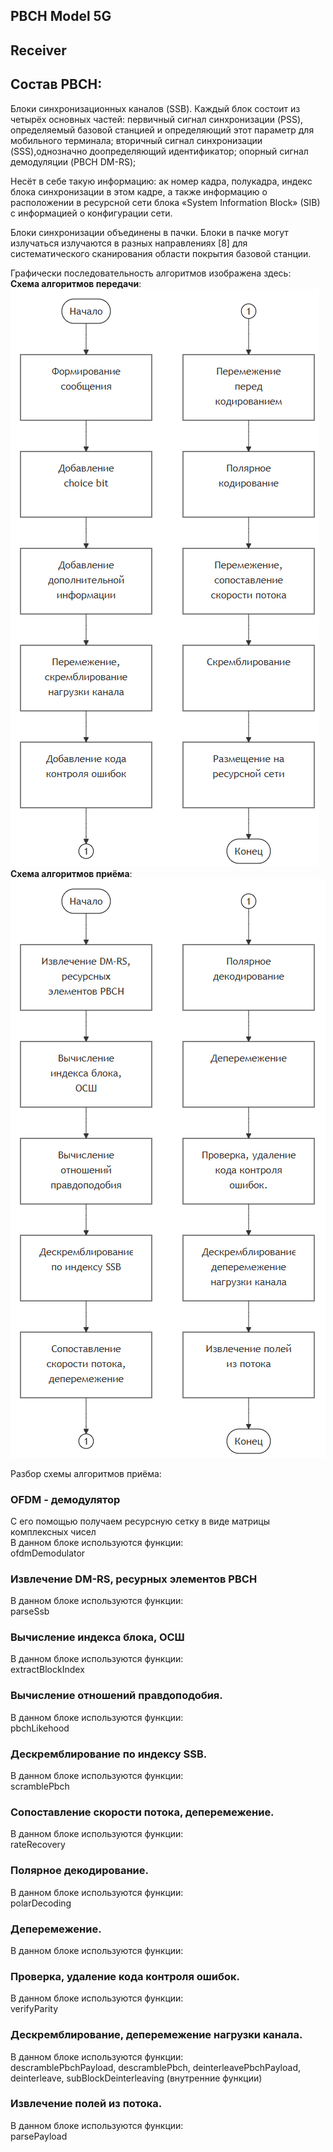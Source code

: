 ## PBCH Model 5G

## Receiver

## Состав PBCH:  
Блоки синхронизационных каналов (SSB). Каждый блок состоит из четырёх основных частей: первичный сигнал синхронизации (PSS), определяемый базовой станцией и определяющий этот параметр для мобильного терминала; вторичный сигнал синхронизации (SSS),однозначно доопределяющий идентификатор; опорный сигнал демодуляции (PBCH DM-RS);  
  
Несёт в себе такую информацию: ак номер кадра, полукадра, индекс блока синхронизации в этом кадре, а также информацию о расположении в ресурсной сети блока «System Information Block» (SIB) с информацией о конфигурации сети.  
  
Блоки синхронизации объединены в пачки. Блоки в пачке могут излучаться излучаются в разных направлениях [8] для систематического сканирования области покрытия базовой станции. 


Графически последовательность алгоритмов изображена здесь:   
**Схема алгоритмов передачи**:  
![Диаграмма этапов обработки dci](images/num.png)  
**Схема алгоритмов приёма**:  
![Диаграмма этапов обработки dci](images/two.png)  
  
  
  
  
  
Разбор схемы алгоритмов приёма:   
### OFDM - демодулятор      
С его помощью получаем ресурсную сетку в виде матрицы комплексных чисел  
В данном блоке используются функции:     
ofdmDemodulator  

### Извлечение DM-RS, ресурных элементов PBCH  
В данном блоке используются функции:   
parseSsb  
  
  
  
### Вычисление индекса блока, ОСШ  
В данном блоке используются функции:   
extractBlockIndex  
  
### Вычисление отношений правдоподобия.  
В данном блоке используются функции:   
pbchLikehood
  
### Дескремблирование по индексу SSB.  
В данном блоке используются функции:   
scramblePbch    

### Сопоставление скорости потока, деперемежение.  
В данном блоке используются функции:   
rateRecovery  

### Полярное декодирование.  
В данном блоке используются функции:     
polarDecoding
  
  
### Деперемежение.  
В данном блоке используются функции:     

  
### Проверка, удаление кода контроля ошибок.  
В данном блоке используются функции:  
verifyParity  

### Дескремблирование, деперемежение нагрузки канала.  
В данном блоке используются функции:  
descramblePbchPayload, descramblePbch, deinterleavePbchPayload,   
deinterleave, subBlockDeinterleaving (внутренние функции)
  
### Извлечение полей из потока.  
В данном блоке используются функции:  
parsePayload 


